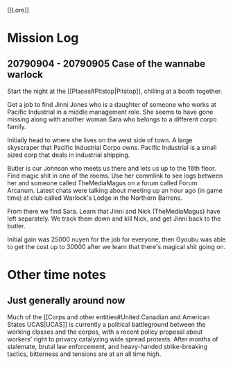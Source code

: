 [[Lore]]


# Mission Log
## 20790904 - 20790905 Case of the wannabe warlock
Start the night at the [[Places#Pitstop|Pitstop]], chilling at a booth together.

Get a job to find Jinni Jones who is a daughter of someone who works at Pacific Industrial in a middle management role. She seems to have gone missing along with another woman Sara who belongs to a different corpo family.

Initially head to where she lives on the west side of town. A large skyscraper that Pacific Industrial Corpo owns. Pacific Industrial is a small sized corp that deals in industrial shipping. 

Butler is our Johnson who meets us there and lets us up to the 16th floor. Find magic shit in one of the rooms. Use her commlink to see logs between her and someone called TheMediaMagus on a forum called Forum Arcanum. Latest chats were talking about meeting up an hour ago (in game time) at club called Warlock's Lodge in the Northern Barrens.

From there we find Sara. Learn that Jinni and Nick (TheMediaMagus) have left separately. We track them down and kill Nick, and get Jinni back to the butler.

Initial gain was 25000 nuyen for the job for everyone, then Gyoubu was able to get the cost up to 30000 after we learn that there's magical shit going on.






# Other time notes
## Just generally around now
Much of the [[Corps and other entities#United Canadian and American States UCAS|UCAS]] is currently a political battleground between the working classes and the corpos, with a recent policy proposal about workers' right to privacy catalyzing wide spread protests. After months of stalemate, brutal law enforcement, and heavy-handed strike-breaking tactics, bitterness and tensions are at an all time high. 